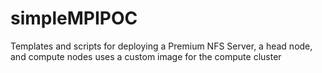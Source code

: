# simpleMPIPOC
Templates and scripts for deploying a Premium NFS Server, a head node, and compute nodes 
uses a custom image for the compute cluster

